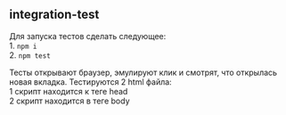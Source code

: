 ## integration-test
Для запуска тестов сделать следующее:
<br/>1. ```npm i```
<br/>2. ```npm test```

Тесты открывают браузер, эмулируют клик и смотрят, что открылась новая вкладка.
Тестируются 2 html файла:
<br/>1 скрипт находится к теге head
<br/>2 скрипт находится в теге body
